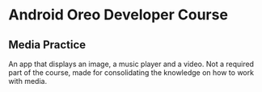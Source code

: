 # Android Oreo Developer Course
## Media Practice
An app that displays an image, a music player and a video. Not a required part of the course, made for consolidating the knowledge on how to work with media.